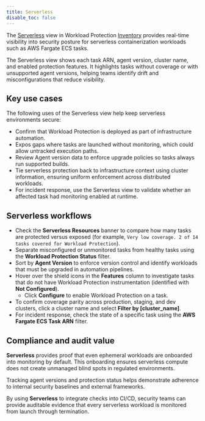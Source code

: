 ```yaml
---
title: Serverless
disable_toc: false
---
```


The [Serverless][1] view in Workload Protection [Inventory][2] provides real-time visibility into security posture for serverless containerization workloads such as AWS Fargate ECS tasks. 

The Serverless view shows each task ARN, agent version, cluster name, and enabled protection features. It highlights tasks without coverage or with unsupported agent versions, helping teams identify drift and misconfigurations that reduce visibility.

## Key use cases

The following uses of the Serverless view help keep serverless environments secure:
- Confirm that Workload Protection is deployed as part of infrastructure automation. 
- Expos gaps where tasks are launched without monitoring, which could allow untracked execution paths. 
- Review Agent version data to enforce upgrade policies so tasks always run supported builds. 
- Tie serverless protection back to infrastructure context using cluster information, ensuring uniform enforcement across distributed workloads. 
- For incident response, use the Serverless view to validate whether an affected task had monitoring enabled at runtime.

## Serverless workflows

- Check the **Serverless Resources** banner to compare how many tasks are protected versus exposed (for example, `Very low coverage. 2 of 14 tasks covered for Workload Protection`).
- Separate misconfigured or unmonitored tasks from healthy tasks using the **Workload Protection Status** filter.
- Sort by **Agent Version** to enforce version control and identify workloads that must be upgraded in automation pipelines.
- Hover over the shield icons in the **Features** column to investigate tasks that do not have Workload Protection instrumentation (identified with **Not Configured**).
   - Click **Configure** to enable Workload Protection on a task.
- To confirm coverage parity across production, staging, and dev clusters, click a cluster name and select **Filter by [cluster_name]**.
- For incident response, check the state of a specific task using the **AWS Fargate ECS Task ARN** filter.

## Compliance and audit value

**Serverless** provides proof that even ephemeral workloads are onboarded into monitoring by default. This onboarding ensures serverless compute does not create unmanaged blind spots in regulated environments. 

Tracking agent versions and protection status helps demonstrate adherence to internal security baselines and external frameworks. 

By using **Serverless** to integrate checks into CI/CD, security teams can provide auditable evidence that every serverless workload is monitored from launch through termination.

[1]: https://app.datadoghq.com/security/workload-protection/inventory/serverless
[2]: https://app.datadoghq.com/security/workload-protection/inventory/hosts